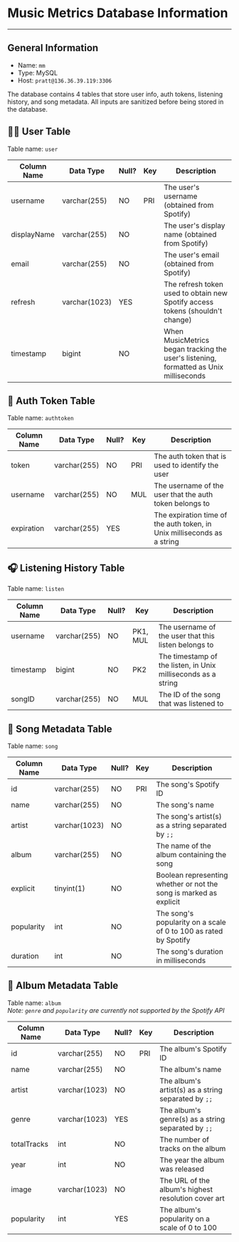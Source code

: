 # Music Metrics Database Information

---

## General Information

* Name: `mm`
* Type: MySQL
* Host: `pratt@136.36.39.119:3306`

The database contains 4 tables that store user info, auth tokens, listening history, and song metadata.
All inputs are sanitized before being stored in the database.

## 👨‍🦰 User Table

Table name: `user`

| Column Name | Data Type     | Null? | Key | Description                                                                           |
|-------------|---------------|-------|-----|---------------------------------------------------------------------------------------|
| username    | varchar(255)  | NO    | PRI | The user's username (obtained from Spotify)                                           |
| displayName | varchar(255)  | NO    |     | The user's display name (obtained from Spotify)                                       |
| email       | varchar(255)  | NO    |     | The user's email (obtained from Spotify)                                              |
| refresh     | varchar(1023) | YES   |     | The refresh token used to obtain new Spotify access tokens (shouldn't change)         |
| timestamp   | bigint        | NO    |     | When MusicMetrics began tracking the user's listening, formatted as Unix milliseconds |

## 🔐 Auth Token Table

Table name: `authtoken`

| Column Name | Data Type    | Null?  | Key | Description                                                             |
|-------------|--------------|--------|-----|-------------------------------------------------------------------------|
| token       | varchar(255) | NO     | PRI | The auth token that is used to identify the user                        |
| username    | varchar(255) | NO     | MUL | The username of the user that the auth token belongs to                 |
| expiration  | varchar(255) | YES    |     | The expiration time of the auth token, in Unix milliseconds as a string |

## 🎧 Listening History Table

Table name: `listen`

| Column Name | Data Type    | Null? | Key      | Description                                                   |
|-------------|--------------|-------|----------|---------------------------------------------------------------|
| username    | varchar(255) | NO    | PK1, MUL | The username of the user that this listen belongs to          |
| timestamp   | bigint       | NO    | PK2      | The timestamp of the listen, in Unix milliseconds as a string |
| songID      | varchar(255) | NO    | MUL      | The ID of the song that was listened to                       |

## 🎵 Song Metadata Table

Table name: `song`

| Column Name | Data Type     | Null? | Key | Description                                                        |
|-------------|---------------|-------|-----|--------------------------------------------------------------------|
| id          | varchar(255)  | NO    | PRI | The song's Spotify ID                                              |
| name        | varchar(255)  | NO    |     | The song's name                                                    |
| artist      | varchar(1023) | NO    |     | The song's artist(s) as a string separated by `;;`                 |
| album       | varchar(255)  | NO    |     | The name of the album containing the song                          |
| explicit    | tinyint(1)    | NO    |     | Boolean representing whether or not the song is marked as explicit |
| popularity  | int           | NO    |     | The song's popularity on a scale of 0 to 100 as rated by Spotify   |
| duration    | int           | NO    |     | The song's duration in milliseconds                                |

## 💽 Album Metadata Table

Table name: `album`  
*Note: `genre` and `popularity` are currently not supported by the Spotify API*

| Column Name | Data Type     | Null? | Key | Description                                         |
|-------------|---------------|-------|-----|-----------------------------------------------------|
| id          | varchar(255)  | NO    | PRI | The album's Spotify ID                              |
| name        | varchar(255)  | NO    |     | The album's name                                    |
| artist      | varchar(1023) | NO    |     | The album's artist(s) as a string separated by `;;` |
| genre       | varchar(1023) | YES   |     | The album's genre(s) as a string separated by `;;`  |
| totalTracks | int           | NO    |     | The number of tracks on the album                   |
| year        | int           | NO    |     | The year the album was released                     |
| image       | varchar(1023) | NO    |     | The URL of the album's highest resolution cover art |
| popularity  | int           | YES   |     | The album's popularity on a scale of 0 to 100       |